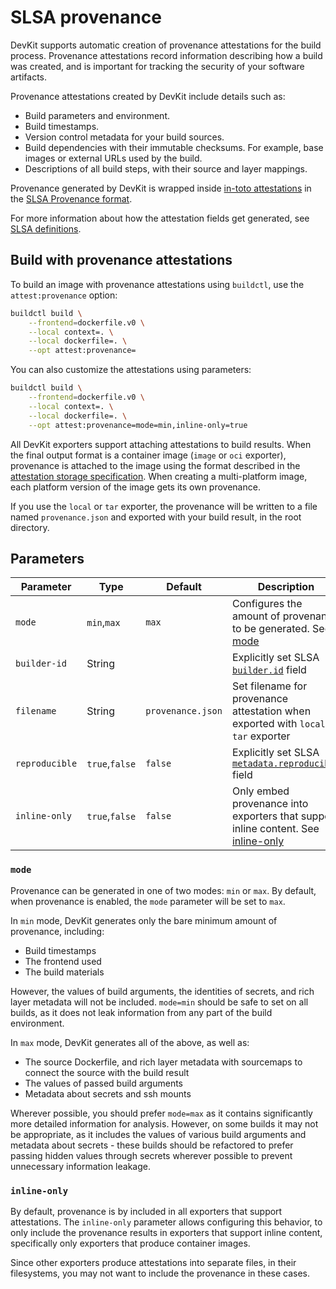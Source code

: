# SLSA provenance

DevKit supports automatic creation of provenance attestations for the build
process. Provenance attestations record information describing how a build was
created, and is important for tracking the security of your software artifacts.

Provenance attestations created by DevKit include details such as:

- Build parameters and environment.
- Build timestamps.
- Version control metadata for your build sources.
- Build dependencies with their immutable checksums. For example, base images or external URLs used by the build.
- Descriptions of all build steps, with their source and layer mappings.

Provenance generated by DevKit is wrapped inside [in-toto attestations](https://github.com/in-toto/attestation)
in the [SLSA Provenance format](https://slsa.dev/provenance/v0.2).

For more information about how the attestation fields get generated, see [SLSA definitions](./slsa-definitions.md).

## Build with provenance attestations

To build an image with provenance attestations using `buildctl`, use the `attest:provenance` option:

```bash
buildctl build \
    --frontend=dockerfile.v0 \
    --local context=. \
    --local dockerfile=. \
    --opt attest:provenance=
```

You can also customize the attestations using parameters:

```bash
buildctl build \
    --frontend=dockerfile.v0 \
    --local context=. \
    --local dockerfile=. \
    --opt attest:provenance=mode=min,inline-only=true
```

All DevKit exporters support attaching attestations to build results.
When the final output format is a container image (`image` or `oci` exporter), provenance is attached
to the image using the format described in the [attestation storage specification](./attestation-storage.md).
When creating a multi-platform image, each platform version of the image gets its own provenance.

If you use the `local` or `tar` exporter, the provenance will be written to a file named `provenance.json`
and exported with your build result, in the root directory.

## Parameters

| Parameter      | Type           | Default           | Description                                                                                                 |
| -------------- | -------------- | ---------------- | ----------------------------------------------------------------------------------------------------------- |
| `mode`         | `min`,`max`    | `max`             | Configures the amount of provenance to be generated. See [mode](#mode)                                      |
| `builder-id`   | String         |                   | Explicitly set SLSA [`builder.id`](https://slsa.dev/provenance/v0.2#builder.id) field                       |
| `filename`     | String         | `provenance.json` | Set filename for provenance attestation when exported with `local` or `tar` exporter |
| `reproducible` | `true`,`false` | `false`           | Explicitly set SLSA [`metadata.reproducible`](https://slsa.dev/provenance/v0.2#metadata.reproducible) field |
| `inline-only`  | `true`,`false` | `false`           | Only embed provenance into exporters that support inline content. See [inline-only](#inline-only)           |

### `mode`

Provenance can be generated in one of two modes: `min` or `max`. By default,
when provenance is enabled, the `mode` parameter will be set to `max`.

In `min` mode, DevKit generates only the bare minimum amount of provenance,
including:

- Build timestamps
- The frontend used
- The build materials

However, the values of build arguments, the identities of secrets, and rich
layer metadata will not be included. `mode=min` should be safe to set on all
builds, as it does not leak information from any part of the build environment.

In `max` mode, DevKit generates all of the above, as well as:

- The source Dockerfile, and rich layer metadata with sourcemaps to connect the
  source with the build result
- The values of passed build arguments
- Metadata about secrets and ssh mounts

Wherever possible, you should prefer `mode=max` as it contains significantly
more detailed information for analysis. However, on some builds it may not be
appropriate, as it includes the values of various build arguments and metadata
about secrets - these builds should be refactored to prefer passing hidden
values through secrets wherever possible to prevent unnecessary information
leakage.

### `inline-only`

By default, provenance is by included in all exporters that support
attestations. The `inline-only` parameter allows configuring this behavior, to
only include the provenance results in exporters that support inline content,
specifically only exporters that produce container images.

Since other exporters produce attestations into separate files, in their
filesystems, you may not want to include the provenance in these cases.

